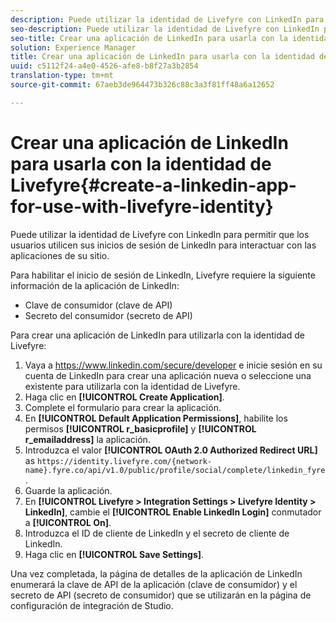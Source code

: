 ```yaml
---
description: Puede utilizar la identidad de Livefyre con LinkedIn para permitir que los usuarios utilicen sus inicios de sesión de LinkedIn para interactuar con las aplicaciones de su sitio.
seo-description: Puede utilizar la identidad de Livefyre con LinkedIn para permitir que los usuarios utilicen sus inicios de sesión de LinkedIn para interactuar con las aplicaciones de su sitio.
seo-title: Crear una aplicación de LinkedIn para usarla con la identidad de Livefyre
solution: Experience Manager
title: Crear una aplicación de LinkedIn para usarla con la identidad de Livefyre
uuid: c5112f24-a4e0-4526-afe8-b8f27a3b2854
translation-type: tm+mt
source-git-commit: 67aeb3de964473b326c88c3a3f81ff48a6a12652

---
```



# Crear una aplicación de LinkedIn para usarla con la identidad de Livefyre{#create-a-linkedin-app-for-use-with-livefyre-identity}

Puede utilizar la identidad de Livefyre con LinkedIn para permitir que los usuarios utilicen sus inicios de sesión de LinkedIn para interactuar con las aplicaciones de su sitio.

Para habilitar el inicio de sesión de LinkedIn, Livefyre requiere la siguiente información de la aplicación de LinkedIn:

* Clave de consumidor (clave de API)
* Secreto del consumidor (secreto de API)

Para crear una aplicación de LinkedIn para utilizarla con la identidad de Livefyre:

1. Vaya a https://www.linkedin.com/secure/developer e inicie sesión en su cuenta de LinkedIn para crear una aplicación nueva o seleccione una existente para utilizarla con la identidad de Livefyre.
1. Haga clic en **[!UICONTROL Create Application]**.
1. Complete el formulario para crear la aplicación.
1. En **[!UICONTROL Default Application Permissions]**, habilite los permisos **[!UICONTROL r_basicprofile]** y **[!UICONTROL r_emailaddress]** la aplicación.
1. Introduzca el valor **[!UICONTROL OAuth 2.0 Authorized Redirect URL]** as `https://identity.livefyre.com/{network-name}.fyre.co/api/v1.0/public/profile/social/complete/linkedin_fyre`.
1. Guarde la aplicación.
1. En **[!UICONTROL Livefyre > Integration Settings > Livefyre Identity > LinkedIn]**, cambie el **[!UICONTROL Enable LinkedIn Login]** conmutador a **[!UICONTROL On]**.
1. Introduzca el ID de cliente de LinkedIn y el secreto de cliente de LinkedIn.
1. Haga clic en **[!UICONTROL Save Settings]**.

Una vez completada, la página de detalles de la aplicación de LinkedIn enumerará la clave de API de la aplicación (clave de consumidor) y el secreto de API (secreto de consumidor) que se utilizarán en la página de configuración de integración de Studio.
